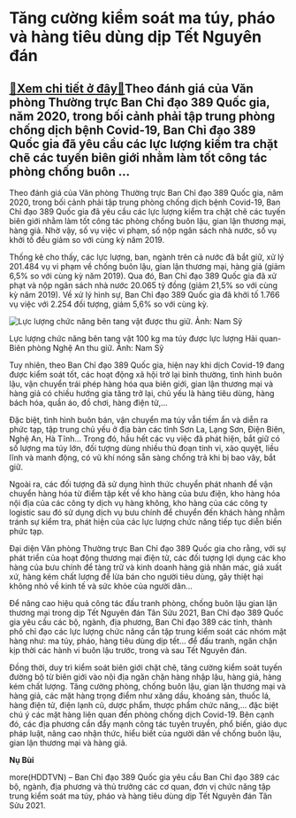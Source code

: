Tăng cường kiểm soát ma túy, pháo và hàng tiêu dùng dịp Tết Nguyên đán
======================================================================

[:gift:Xem chi tiết ở đây:gift:](https://hddtvn.com/tang-cuong-kiem-soat-ma-tuy-phao-va-hang-tieu-dung-dip-tet-nguyen-dan/)Theo đánh giá của Văn phòng Thường trực Ban Chỉ đạo 389 Quốc gia, năm 2020, trong bối cảnh phải tập trung phòng chống dịch bệnh Covid-19, Ban Chỉ đạo 389 Quốc gia đã yêu cầu các lực lượng kiểm tra chặt chẽ các tuyến biên giới nhằm làm tốt công tác phòng chống buôn …
--------------------------------------------------------------------------------------------------------------------------------------------------------------------------------------------------------------------------------------------------------------------------


Theo đánh giá của Văn phòng Thường trực Ban Chỉ đạo 389 Quốc gia, năm 2020, trong bối cảnh phải tập trung phòng chống dịch bệnh Covid-19, Ban Chỉ đạo 389 Quốc gia đã yêu cầu các lực lượng kiểm tra chặt chẽ các tuyến biên giới nhằm làm tốt công tác phòng chống buôn lậu, gian lận thương mại, hàng giả. Nhờ vậy, số vụ việc vi phạm, số nộp ngân sách nhà nước, số vụ khởi tố đều giảm so với cùng kỳ năm 2019.


Thống kê cho thấy, các lực lượng, ban, ngành trên cả nước đã bắt giữ, xử lý 201.484 vụ vi phạm về chống buôn lậu, gian lận thương mại, hàng giả (giảm 6,5% so với cùng kỳ năm 2019). Qua đó, Ban Chỉ đạo 389 Quốc gia đã xử phạt và nộp ngân sách nhà nước 20.065 tỷ đồng (giảm 21,5% so với cùng kỳ năm 2019). Về xử lý hình sự, Ban Chỉ đạo 389 Quốc gia đã khởi tố 1.766 vụ việc với 2.254 đối tượng, giảm 5,6% so với cùng kỳ.





![Lực lượng chức năng bên tang vật được thu giữ. Ảnh: Nam Sỹ](https://hddtvn.com/wp-content/uploads/2021/01/IMG_9615.jpg "Lực lượng chức năng bên tang vật được thu giữ. Ảnh: Nam Sỹ")


Lực lượng chức năng bên tang vật 100 kg ma túy được lực lượng Hải quan- Biên phòng Nghệ An thu giữ. Ảnh: Nam Sỹ



Tuy nhiên, theo Ban Chỉ đạo 389 Quốc gia, hiện nay khi dịch Covid-19 đang được kiểm soát tốt, các hoạt động xã hội trở lại bình thường, tình hình buôn lậu, vận chuyển trái phép hàng hóa qua biên giới, gian lận thương mại và hàng giả có chiều hướng gia tăng trở lại, chủ yếu là hàng tiêu dùng, hàng bách hóa, quần áo, đồ chơi, hàng điện tử,…


Đặc biệt, tình hình buôn bán, vận chuyển ma túy vẫn tiềm ẩn và diễn ra phức tạp, tập trung chủ yếu ở địa bàn các tỉnh Sơn La, Lạng Sơn, Điện Biên, Nghệ An, Hà Tĩnh… Trong đó, hầu hết các vụ việc đã phát hiện, bắt giữ có số lượng ma túy lớn, đối tượng dùng nhiều thủ đoạn tinh vi, xảo quyệt, liều lĩnh và manh động, có vũ khí nóng sẵn sàng chống trả khi bị bao vây, bắt giữ.


Ngoài ra, các đối tượng đã sử dụng hình thức chuyển phát nhanh để vận chuyển hàng hóa từ điểm tập kết về kho hàng của bưu điện, kho hàng hóa nội địa của các công ty dịch vụ hàng không, kho hàng của các công ty logistic sau đó sử dụng dịch vụ bưu chính để chuyển đến khách hàng nhằm tránh sự kiểm tra, phát hiện của các lực lượng chức năng tiếp tục diễn biến phức tạp.


Đại diện Văn phòng Thường trực Ban Chỉ đạo 389 Quốc gia cho rằng, với sự phát triển của hoạt động thương mại điện tử, các đối tượng lợi dụng các kho hàng của bưu chính để tàng trữ và kinh doanh hàng giả nhãn mác, giả xuất xứ, hàng kém chất lượng để lừa bán cho người tiêu dùng, gây thiệt hại không nhỏ về kinh tế và sức khỏe của người dân…


Để nâng cao hiệu quả công tác đấu tranh phòng, chống buôn lậu gian lận thương mại trong dịp Tết Nguyên đán Tân Sửu 2021, Ban Chỉ đạo 389 Quốc gia yêu cầu các bộ, ngành, địa phương, Ban Chỉ đạo 389 các tỉnh, thành phố chỉ đạo các lực lượng chức năng cần tập trung kiểm soát các nhóm mặt hàng như: ma túy, pháo, hàng tiêu dùng dịp tết… để đấu tranh, ngăn chặn kịp thời các hành vi buôn lậu trước, trong và sau Tết Nguyên đán.


Đồng thời, duy trì kiểm soát biên giới chặt chẽ, tăng cường kiểm soát tuyến đường bộ từ biên giới vào nội địa ngăn chặn hàng nhập lậu, hàng giả, hàng kém chất lượng. Tăng cường phòng, chống buôn lậu, gian lận thương mại và hàng giả, các mặt hàng trọng điểm như xăng dầu, khoáng sản, thuốc lá, hàng điện tử, điện lạnh cũ, dược phẩm, thược phẩm chức năng,… đặc biệt chú ý các mặt hàng liên quan đến phòng chống dịch Covid-19. Bên cạnh đó, các địa phương cần đẩy mạnh công tác tuyên truyền, phổ biến, giáo dục pháp luật, nâng cao nhận thức, hiểu biết của người dân về chống buôn lậu, gian lận thương mại và hàng giả.




**Nụ Bùi**



more(HDDTVN) – Ban Chỉ đạo 389 Quốc gia yêu cầu Ban Chỉ đạo 389 các bộ, ngành, địa phương và thủ trưởng các cơ quan, đơn vị chức năng tập trung kiểm soát ma túy, pháo và hàng tiêu dùng dịp Tết Nguyên đán Tân Sửu 2021.

